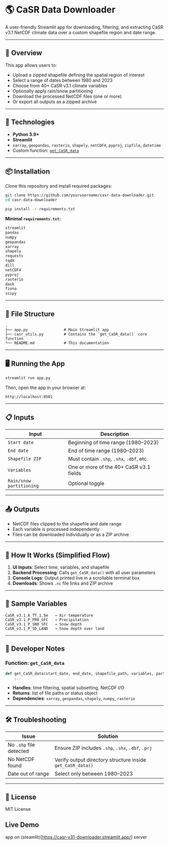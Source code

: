 # 🌎 CaSR Data Downloader

A user-friendly Streamlit app for downloading, filtering, and extracting CaSR v3.1 NetCDF climate data over a custom shapefile region and date range.

---

## 🚀 Overview

This app allows users to:
- Upload a zipped shapefile defining the spatial region of interest
- Select a range of dates between 1980 and 2023
- Choose from 40+ CaSR v3.1 climate variables
- Optionally apply rain/snow partitioning
- Download the processed NetCDF files (one or more)
- Or export all outputs as a zipped archive

---

## 🧰 Technologies

- **Python 3.9+**
- **Streamlit**
- `xarray`, `geopandas`, `rasterio`, `shapely`, `netCDF4`, `pyproj`, `zipfile`, `datetime`
- Custom function: [`get_CaSR_data`](./casr_utils.py)

---

## 📦 Installation

Clone this repository and install required packages:

```bash
git clone https://github.com/yourusername/casr-data-downloader.git
cd casr-data-downloader

pip install -r requirements.txt
````

**Minimal `requirements.txt`:**

```txt
streamlit
pandas
numpy
geopandas
xarray
shapely
requests
tqdm
dill
netCDF4
pyproj
rasterio
dask
fiona
scipy
```

---

## 📁 File Structure

```
.
├── app.py                # Main Streamlit app
├── casr_utils.py         # Contains the `get_CaSR_data()` core function
└── README.md             # This documentation
```

---

## 🖥️ Running the App

```bash
streamlit run app.py
```

Then, open the app in your browser at:

```
http://localhost:8501
```

---

## 📋 Inputs

| Input                    | Description                               |
| ------------------------ | ----------------------------------------- |
| `Start date`             | Beginning of time range (1980–2023)       |
| `End date`               | End of time range (1980–2023)             |
| `Shapefile ZIP`          | Must contain `.shp`, `.shx`, `.dbf`, etc. |
| `Variables`              | One or more of the 40+ CaSR v3.1 fields   |
| `Rain/snow partitioning` | Optional toggle                           |

---

## 📤 Outputs

* NetCDF files clipped to the shapefile and date range
* Each variable is processed independently
* Files can be downloaded individually or as a ZIP archive

---

## 🧠 How It Works (Simplified Flow)

1. **UI Inputs**: Select time, variables, and shapefile
2. **Backend Processing**: Calls `get_CaSR_data()` with all user parameters
3. **Console Logs**: Output printed live in a scrollable terminal box
4. **Downloads**: Shows `.nc` file links and ZIP archive

---

## 🧪 Sample Variables

```text
CaSR_v3.1_A_TT_1.5m   → Air temperature
CaSR_v3.1_P_PR0_SFC   → Precipitation
CaSR_v3.1_P_SN0_SFC   → Snow depth
CaSR_v3.1_P_SD_LAND   → Snow depth over land
```

---

## 🔧 Developer Notes

### Function: `get_CaSR_data`

```python
def get_CaSR_data(start_date, end_date, shapefile_path, variables, partition_rain_snow, output_dir):
    ...
```

* **Handles**: time filtering, spatial subsetting, NetCDF I/O
* **Returns**: list of file paths or status object
* **Dependencies**: `xarray`, `geopandas`, `shapely`, `numpy`, `rasterio`

---

## 🛠 Troubleshooting

| Issue                   | Solution                                                   |
| ----------------------- | ---------------------------------------------------------- |
| No `.shp` file detected | Ensure ZIP includes `.shp`, `.shx`, `.dbf`, `.prj`         |
| No NetCDF found         | Verify output directory structure inside `get_CaSR_data()` |
| Date out of range       | Select only between 1980–2023                              |

---

## 📜 License

MIT License

## Live Demo
app on (steamlit)[https://casr-v31-downloader.streamlit.app/] server
